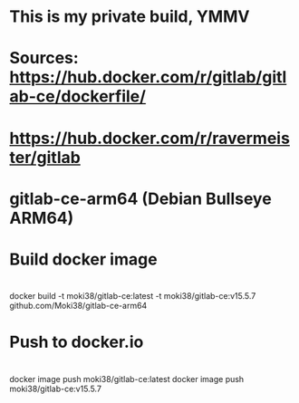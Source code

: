 #
# This is my private build, YMMV
#
# Sources: https://hub.docker.com/r/gitlab/gitlab-ce/dockerfile/
#          https://hub.docker.com/r/ravermeister/gitlab

#
# gitlab-ce-arm64 (Debian Bullseye ARM64)
#

#
# Build docker image
#
docker build -t moki38/gitlab-ce:latest -t moki38/gitlab-ce:v15.5.7 github.com/Moki38/gitlab-ce-arm64

#
# Push to docker.io
#
docker image push moki38/gitlab-ce:latest
docker image push moki38/gitlab-ce:v15.5.7

